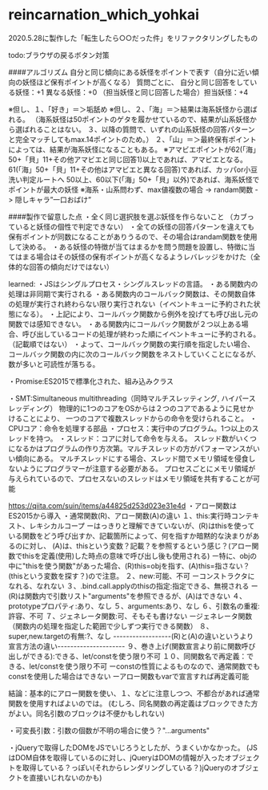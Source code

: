 # reincarnation_which_yohkai
2020.5.28に製作した「転生したら○○だった件」をリファクタリングしたもの


todo:ブラウザの戻るボタン対策


####アルゴリズム
自分と同じ傾向にある妖怪をポイントで表す（自分に近い傾向の妖怪ほど保有ポイントが高くなる）
質問ごとに、
自分と同じ回答をしている妖怪：+1
異なる妖怪：+0
（担当妖怪と同じ回答した場合）担当妖怪：+4

※但し、１、「好き」＝＞垢舐め
※但し、２、「海」＝＞結果は海系妖怪から選ばれる。
（海系妖怪は50ポイントのゲタを履かせているので、結果が山系妖怪から選ばれることはない。
 ３、以降の質問で、いずれの山系妖怪の回答パターンと完全マッチしてもmax.14ポイントのため。）
２、「山」＝＞最終保有ポイントによっては、結果が海系妖怪になることもある。
※アマビエポイントが62(「海」50+「貝」11+その他アマビエと同じ回答1)以上であれば、アマビエとなる。
 61(「海」50+「貝」11+その他はアマビエと異なる回答)であれば、カッパor小豆洗い判定ルートへ
 50以上、60以下(「海」50+「貝」以外)であれば、海系妖怪でポイントが最大の妖怪
※海系・山系問わず、max値複数の場合 -> randam関数 -> 隠しキャラ”一口おばけ”

####製作で留意した点
・全く同じ選択肢を選ぶ妖怪を作らないこと
（カブっていると妖怪の個性で判定できない）
・全ての妖怪の回答パターンを違えても保有ポイントが同数になることがありうるので、その場合はrandam関数を使用して決める。
・ある妖怪の特徴が当てはまるかを問う問題を設置し、特徴に当てはまる場合はその妖怪の保有ポイントが高くなるようレバレッジをかけた（全体的な回答の傾向だけではない）

learned:
・JSはシングルプロセス・シングルスレッドの言語。
・ある関数内の処理は非同期で実行される
・ある関数内のコールバック関数は、その関数自体の処理が実行され終わらない限り実行されない（イベントキューに予約された状態になる）。
・上記により、コールバック関数から例外を投げても呼び出し元の関数では感知できない。
・ある関数内にコールバック関数が２つ以上ある場合、呼び出しているコードの処理が終わった順にイベントキューに予約される。（記載順ではない）
・よって、コールバック関数の実行順を指定したい場合、コールバック関数の内に次のコールバック関数をネストしていくことになるが、数が多いと可読性が落ちる。

・Promise:ES2015で標準化された、組み込みクラス

・SMT:Simultaneous multithreading（同時マルチスレッティング, ハイパースレッディング）
物理的に1つのコアをOSからは２つのコアであるように見せかけることにより、
一つのコアで複数スレッドからの命令を受けられること。
・CPUコア：命令を処理する部品
・プロセス：実行中のプログラム。1つ以上のスレッドを持つ。
・スレッド：コアに対して命令を与える。
          スレッド数がいくつになるかはプログラムの作り方次第。マルチスレッドの方がパフォーマンスがいい傾向にある。
          マルチスレッドにする場合、スレッド間でメモリ領域を侵食しないようにプログラマーが注意する必要がある。
プロセスごとにメモリ領域が与えられているので、プロセスないのスレッドはメモリ領域を共有することが可能

https://qiita.com/suin/items/a44825d253d023e31e4d
・アロー関数はES2015から導入
・通常関数(R)、アロー関数(A)の違い
１、this:実行時コンテキスト、レキシカルコープ
ーはっきりと理解できていないが、(R)はthisを使っている関数をどう呼び出すか、記載箇所によって、何を指すか暗黙的な決まりがあるのに対し、
(A)は、thisという変数？記載？を参照するという感じ？(アロー関数でthisを定義(使用)した時点の意味で呼び出し後も使用される)
ー特に、objの中に"thisを使う関数"があった場合、(R)this=objを指す、(A)this=指さない？(thisという変数を探す？)ので注意。
２、new:可能、不可
ーコンストラクタになれる、なれない
３、.bind.call.applyのthisの指定:指定できる、無視される
ー(R)は関数内で引数リスト"arguments"を参照できるが、(A)はできない
４、prototypeプロパティ:あり、なし
５、arguments:あり、なし
６、引数名の重複:許容、不可
７、ジェネレータ関数:可、そもそも書けない
ージェネレータ関数（関数内の処理を指定した範囲で少しずつ実行できる関数）
８、super,new.targetの有無:?、なし
------------------(R)と(A)の違いというより宣言方法の違い---------------------
９、巻き上げ(関数宣言より前に関数呼び出しができる):できる、let/constを使う限り不可
１０、同関数名で再定義：できる、let/constを使う限り不可
ーconstの性質によるものなので、通常関数でもconstを使用した場合はできない
ーアロー関数もvarで宣言すれば再定義可能

結論：基本的にアロー関数を使い、１、などに注意しつつ、不都合があれば通常関数を使用すればよいのでは。
(むしろ、同名関数の再定義はブロックできた方がよい。同名引数のブロックは不便かもしれない)

・可変長引数：引数の個数が不明の場合に使う？"...arguments"

・jQueryで取得したDOMをJSでいじろうとしたが、うまくいかなかった。
 (JSはDOM自体を取得しているのに対し、jQueryはDOMの情報が入ったオブジェクトを取得している？っぽい(それからレンダリングしている？)jQueryのオブジェクトを直接いじれないのかも)
